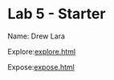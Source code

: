 # Lab 5 - Starter
Name: Drew Lara 


Explore:[explore.html](explore.html)


Expose:[expose.html](expose.html)
